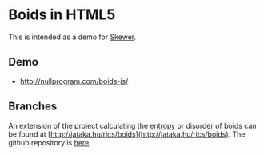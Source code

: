 # Boids in HTML5

This is intended as a demo for [Skewer][skewer].

## Demo

 * http://nullprogram.com/boids-js/

[skewer]: https://github.com/skeeto/skewer-mode

## Branches

An extension of the project calculating the [entropy](https://en.wikipedia.org/wiki/Entropy_%28order_and_disorder%29) or disorder of boids can be found at [http://jataka.hu/rics/boids](http://jataka.hu/rics/boids). The github repository is [here](https://github.com/richardszabo/boids-js/tree/entropy).
